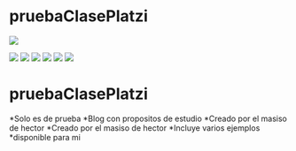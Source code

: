 # pruebaClasePlatzi

![](https://pm1.narvii.com/6229/ec8b373333d5b7d0b6d939df8344fe237b822987_hq.jpg)

![](https://img.shields.io/github/stars/pandao/editor.md.svg) ![](https://img.shields.io/github/forks/pandao/editor.md.svg) ![](https://img.shields.io/github/tag/pandao/editor.md.svg) ![](https://img.shields.io/github/release/pandao/editor.md.svg) ![](https://img.shields.io/github/issues/pandao/editor.md.svg) ![](https://img.shields.io/bower/v/editor.md.svg)


# pruebaClasePlatzi

*Solo es de prueba
*Blog con propositos de estudio
*Creado por el masiso de hector
*Creado por el masiso de hector
*Incluye varios ejemplos 
*disponible para mi
